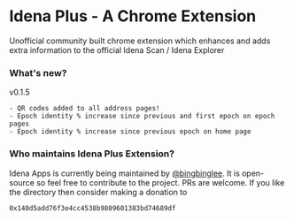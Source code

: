 # Idena Plus - A Chrome Extension
Unofficial community built chrome extension which enhances and adds extra information to the official Idena Scan / Idena Explorer

### What's new?
v0.1.5
```
- QR codes added to all address pages!
- Epoch identity % increase since previous and first epoch on epoch pages
- Epoch identity % increase since previous epoch on home page
```

### Who maintains Idena Plus Extension? 
Idena Apps is currently being maintained by [@bingbinglee](https://github.com/bingbinglee/). It is open-source so feel free to contribute to the project. PRs are welcome. 
If you like the directory then consider making a donation to 

```0x140d5add76f3e4cc4538b9809601383bd74689df```
